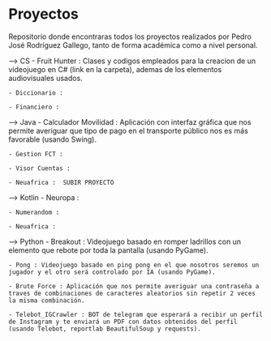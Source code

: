 # Proyectos
Repositorio donde encontraras todos los proyectos realizados por Pedro José Rodríguez Gallego, tanto de forma académica como a nivel personal.


--> CS
	- Fruit Hunter : Clases y codigos empleados para la creacion de un videojuego en C# (link en la carpeta), ademas de los elementos audiovisuales usados.
	
	- Diccionario : 
	
	- Financiero :



--> Java
	- Calculador Movilidad : Aplicación con interfaz gráfica que nos permite averiguar que tipo de pago en el transporte público nos es más favorable (usando Swing).
	
	- Gestion FCT :
	
	- Visor Cuentas :
	
	- Neuafrica :  SUBIR PROYECTO



--> Kotlin
	- Neuropa :
	
	- Numerandom :
	
	- Neuafrica :



--> Python
	- Breakout : Videojuego basado en romper ladrillos con un elemento que rebote por toda la pantalla (usando PyGame).
	
	- Pong : Videojuego basado en ping pong en el que nosotros seremos un jugador y el otro será controlado por IA (usando PyGame).
	
	- Brute Force : Aplicación que nos permite averiguar una contraseña a traves de combinaciones de caracteres aleatorios sin repetir 2 veces la misma combinación.
	
	- Telebot_IGCrawler : BOT de telegram que esperará a recibir un perfil de Instagram y te enviará un PDF con datos obtenidos del perfil (usando Telebot, reportlab BeautifulSoup y requests).
